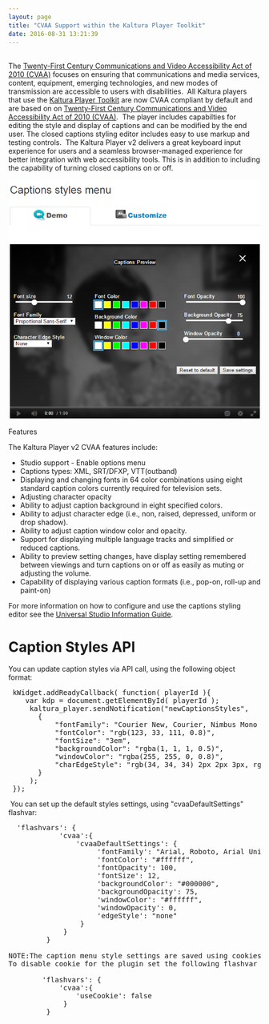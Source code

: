 ```yaml
---
layout: page
title: "CVAA Support within the Kaltura Player Toolkit"
date: 2016-08-31 13:21:39
---
```


<p>
    <br />The <a href="https://www.fcc.gov/consumers/guides/21st-century-communications-and-video-accessibility-act-cvaa">Twenty-First Century Communications and Video Accessibility Act of 2010 (CVAA)</a> focuses on ensuring that communications and media services, content, equipment, emerging technologies, and new modes of transmission are accessible to users with disabilities.  All Kaltura players that use the <a href="{{site.url}}/documentation/Knowledge/kaltura-player-toolkit.html" target="_blank">Kaltura Player Toolkit</a> are now CVAA compliant by default and are based on on <a href="http://www.fcc.gov/guides/21st-century-communications-and-video-accessibility-act-2010" target="_blank" title="Twenty-First Century Communications Accessibility Act 2010">Twenty-First Century Communications and Video Accessibility Act of 2010 (CVAA)</a>.  The player includes capabilties for editing the style and display of captions and can be modified by the end user. The closed captions styling editor includes easy to use markup and testing controls.  The Kaltura Player v2 delivers a great keyboard input experience for users and a seamless browser-managed experience for better integration with web accessibility tools. This is in addition to including the capability of turning closed captions on or off. 
  </p>
  
  <p>
    <img src="../../assets/3400">
  </p>
  
  <p>
    <span class="mce-sub-heading">Features</span>
  </p>
  
  <p>
    The Kaltura Player v2 CVAA features include: 
  </p>
  
  <ul>
    <li>
      Studio support - Enable options menu
    </li>
    <li>
      Captions types: XML, SRT/DFXP, VTT(outband)
    </li>
    <li>
      Displaying and changing fonts in 64 color combinations using eight standard caption colors currently required for television sets.
    </li>
    <li>
      Adjusting character opacity
    </li>
    <li>
      Ability to adjust caption background in eight specified colors.
    </li>
    <li>
      Ability to adjust character edge (i.e., non, raised, depressed, uniform or drop shadow).
    </li>
    <li>
      Ability to adjust caption window color and opacity.
    </li>
    <li>
      Support for displaying multiple language tracks and simplified or reduced captions.
    </li>
    <li>
      Ability to preview setting changes, have display setting remembered between viewings and turn captions on or off as easily as muting or adjusting the volume.
    </li>
    <li>
      Capability of displaying various caption formats (i.e., pop-on, roll-up and paint-on)
    </li>
  </ul>
  
  <p>
    For more information on how to configure and use the captions styling editor see the <a href="https://knowledge.kaltura.com/node/1148#cvaa">Universal Studio Information Guide</a>.
  </p>
  
  <h1>
    Caption Styles API
  </h1>
  
  <p>
    You can update caption styles via API call, using the following object format:
  </p>
  
  <pre class="brush: xml;fontsize: 100; first-line: 1; "> kWidget.addReadyCallback( function( playerId ){
    var kdp = document.getElementById( playerId );
     kaltura_player.sendNotification("newCaptionsStyles",
       {
           "fontFamily": "Courier New, Courier, Nimbus Mono L, Cutive Mono, monospace",
           "fontColor": "rgb(123, 33, 111, 0.8)",
           "fontSize": "3em",
           "backgroundColor": "rgba(1, 1, 1, 0.5)",
           "windowColor": "rgba(255, 255, 0, 0.8)",
           "charEdgeStyle": "rgb(34, 34, 34) 2px 2px 3px, rgb(34, 34, 34) 2px 2px 4px, rgb(34, 34, 34) 2px 2px 5px"
       }
     );
 });</pre>
  
  <p>
     You can set up the default styles settings, using "cvaaDefaultSettings" flashvar:
  </p>
  
  <pre class="brush: xml;fontsize: 100; first-line: 1; ">  'flashvars': {
            'cvaa':{
                'cvaaDefaultSettings': {
                     'fontFamily': "Arial, Roboto, Arial Unicode Ms, Helvetica, Verdana, PT Sans Caption, sans-serif",
                     'fontColor': "#ffffff",
                     'fontOpacity': 100,
                     'fontSize': 12,
                     'backgroundColor': "#000000",
                     'backgroundOpacity': 75,
                     'windowColor': "#ffffff",
                     'windowOpacity': 0,
                     'edgeStyle': "none"
                 }
             }
         }

NOTE:The caption menu style settings are saved using cookies per page. You can disable cookies, however, when you refresh the settings will not be saved and the default will be used.
To disable cookie for the plugin set the following flashvar to false:

        'flashvars': {
            'cvaa':{
                'useCookie': false
             }
         }</pre>